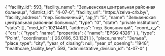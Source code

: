 {
    "facility_id": 593,
    "facility_name": "Зельвенская центральная районная больница",
    "district_id": "4-07-0",
    "facility_url": "https:\/\/zelva-crb.by\/",
    "facility_address": "пер. Больничный",
    "ap_1": "5",
    "name": "Зельвенская центральная районная больница",
    "type": "0",
    "state": "private institution",
    "stats": [],
    "med_id": 10214481,
    "address": "пер. Больничный",
    "coord_x_y": {
        "crs": {
            "type": "name",
            "properties": {
                "name": "EPSG:4326"
            }
        },
        "type": "Point",
        "coordinates": [
            26.0166,
            53.1321
        ]
    },
    "place_name": "Зельва",
    "place_type": "city",
    "year_of_closing": null,
    "year_of_opening": "1948",
    "healthcare_facility_key": 593,
    "administrative_division_id": "4-07-0"
}
